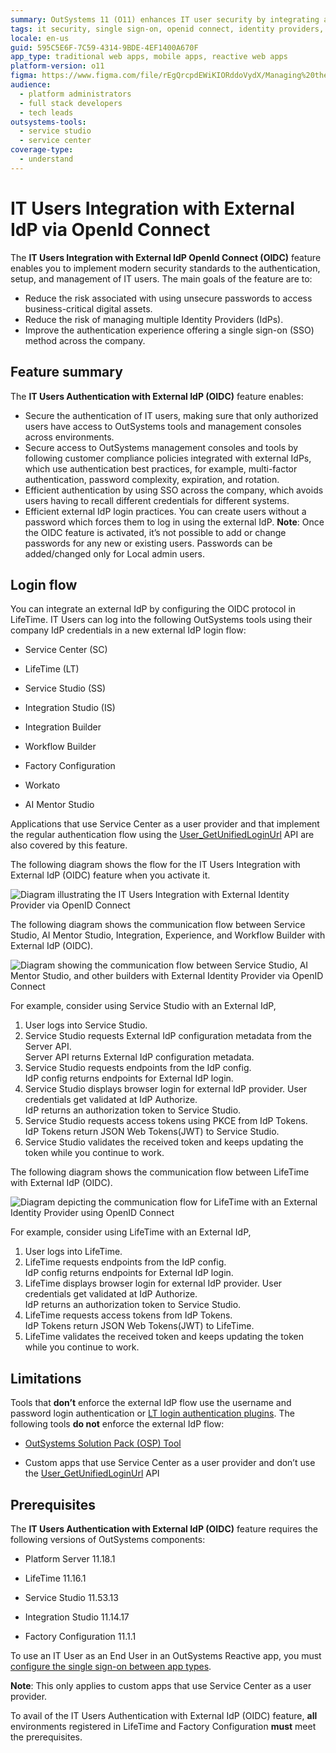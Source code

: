 ```yaml
---
summary: OutSystems 11 (O11) enhances IT user security by integrating authentication with external Identity Providers using OpenID Connect.
tags: it security, single sign-on, openid connect, identity providers, authentication
locale: en-us
guid: 595C5E6F-7C59-4314-9BDE-4EF1400A670F
app_type: traditional web apps, mobile apps, reactive web apps
platform-version: o11
figma: https://www.figma.com/file/rEgQrcpdEWiKIORddoVydX/Managing%20the%20Applications%20Lifecycle?node-id=1913:2347
audience:
  - platform administrators
  - full stack developers
  - tech leads
outsystems-tools:
  - service studio
  - service center
coverage-type:
  - understand
---
```


# IT Users Integration with External IdP via OpenId Connect

The **IT Users Integration with External IdP OpenId Connect (OIDC)** feature enables you to implement modern security standards to the authentication, setup, and management of IT users. The main goals of the feature are to:
* Reduce the risk associated with using unsecure passwords to access business-critical digital assets.
* Reduce the risk of managing multiple Identity Providers (IdPs). 
* Improve the authentication experience offering a single sign-on (SSO) method across the company.

## Feature summary 

The **IT Users Authentication with External IdP (OIDC)** feature enables:

* Secure the authentication of IT users, making sure that only authorized users have access to OutSystems tools and management consoles across environments.
* Secure access to OutSystems management consoles and tools by following customer compliance policies integrated with external IdPs, which use authentication best practices, for example, multi-factor authentication, password complexity, expiration, and rotation.
* Efficient authentication by using SSO across the company, which avoids users having to recall different credentials for different systems.
* Efficient external IdP login practices. You can create users without a password which forces them to log in using the external IdP.
      **Note**: Once the OIDC feature is activated, it’s not possible to add or change passwords for any new or existing users. Passwords can be added/changed only for Local admin users.

## Login flow 

You can integrate an external IdP by configuring the OIDC protocol in LifeTime. IT Users can log into the following OutSystems tools using their company IdP credentials in a new external IdP login flow: 

* Service Center (SC)

* LifeTime (LT)

* Service Studio (SS)

* Integration Studio (IS)

* Integration Builder

* Workflow Builder

* Factory Configuration 

* Workato

* AI Mentor Studio

Applications that use Service Center as a user provider and that implement the regular authentication flow using the [User_GetUnifiedLoginUrl](https://success.outsystems.com/Documentation/11/Reference/OutSystems_APIs/Users_API#User_GetUnifiedLoginUrl) API are also covered by this feature.

The following diagram shows the flow for the IT Users Integration with External IdP (OIDC) feature when you activate it.

![Diagram illustrating the IT Users Integration with External Identity Provider via OpenID Connect](images/it-users-integration-external-idp-diag.png "IT Users Integration with External IdP via OpenID Connect")

The following diagram shows the communication flow between Service Studio, AI Mentor Studio, Integration, Experience, and Workflow Builder with External IdP (OIDC).

![Diagram showing the communication flow between Service Studio, AI Mentor Studio, and other builders with External Identity Provider via OpenID Connect](images/ss-aims-builders-external-idp-integration-diag.png "Communication Flow with External IdP for Various OutSystems Builders")

For example, consider using Service Studio with an External IdP,

1. User logs into Service Studio. 
1. Service Studio requests External IdP configuration metadata from the Server API. <br/>Server API returns External IdP configuration metadata.
1. Service Studio requests endpoints from the IdP config.<br/>IdP config returns endpoints for External IdP login.
1. Service Studio displays browser login for external IdP provider. User credentials get validated at IdP Authorize.<br/>IdP returns an authorization token to Service Studio.
1. Service Studio requests access tokens using PKCE from IdP Tokens.<br/>IdP Tokens return JSON Web Tokens(JWT) to Service Studio.
1. Service Studio validates the received token and keeps updating the token while you continue to work.

The following diagram shows the communication flow between LifeTime with External IdP (OIDC).

![Diagram depicting the communication flow for LifeTime with an External Identity Provider using OpenID Connect](images/lifetime-external-idp-integration-diag.png "LifeTime Communication Flow with External IdP via OpenID Connect")

For example, consider using LifeTime with an External IdP,

1. User logs into LifeTime. 
1. LifeTime requests endpoints from the IdP config.<br/>IdP config returns endpoints for External IdP login.
1. LifeTime displays browser login for external IdP provider. User credentials get validated at IdP Authorize.<br/>IdP 
returns an authorization token to Service Studio.
1. LifeTime requests access tokens from IdP Tokens.<br/>IdP Tokens return JSON Web Tokens(JWT) to LifeTime.
1. LifeTime validates the received token and keeps updating the token while you continue to work.

## Limitations

Tools that **don’t** enforce the external IdP flow use the username and password login authentication or [LT login authentication plugins](../use-an-external-authentication-provider.md). The following tools **do not** enforce the external IdP flow:

* [OutSystems Solution Pack (OSP) Tool](../../../setup-infra-platform/setup/unattended-install/osp-tool-ref.md) 

* Custom apps that use Service Center as a user provider and don’t use the [User_GetUnifiedLoginUrl](https://success.outsystems.com/Documentation/11/Reference/OutSystems_APIs/Users_API#User_GetUnifiedLoginUrl) API

## Prerequisites

The **IT Users Authentication with External IdP (OIDC)** feature requires the following versions of OutSystems components:

* Platform Server 11.18.1 

* LifeTime 11.16.1

* Service Studio 11.53.13

* Integration Studio 11.14.17

* Factory Configuration 11.1.1

To use an IT User as an End User in an OutSystems Reactive app, you must [configure the single sign-on between app types](../../../security/configure-authentication.md).

**Note**: This only applies to custom apps that use Service Center as a user provider. 

<div class="warning" markdown="1">

To avail of the IT Users Authentication with External IdP (OIDC) feature, **all** environments registered in LifeTime and Factory Configuration **must** meet the prerequisites.

</div>
